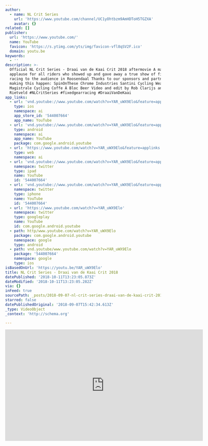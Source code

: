 ```yaml
---
author:
  - name: NL Crit Series
    url: 'https://www.youtube.com/channel/UC1yOhtbzm9AmHDToH5TGZXA'
    avatar: {}
related: []
publisher:
  url: 'https://www.youtube.com/'
  name: YouTube
  favicon: 'https://s.ytimg.com/yts/img/favicon-vfl8qSV2F.ico'
  domain: youtu.be
keywords:
  - ''
description: >-
  Official NL Crit Series - Draai van de Kaai Crit 2018 aftermovie A massive
  applause for all riders who showed up and gave away a true show of fixed gear
  racing to the audience in Roosendaal Thanks to our sponsors and partners for
  making this happen: SpinOnThese Chrome Industries Santini Cycling Wear Tacx Il
  Magistrale Cycling Coffe Á Bloc Beer Video and edit by Rob Clarijs and Joey
  Rietveld #NLCritSeries #fixedgearracing #DraaiVanDeKaai
app_links:
  - url: 'vnd.youtube://www.youtube.com/watch?v=YAR_uWX9Elo&feature=applinks'
    type: ios
    namespace: ai
    app_store_id: '544007664'
    app_name: YouTube
  - url: 'vnd.youtube://www.youtube.com/watch?v=YAR_uWX9Elo&feature=applinks'
    type: android
    namespace: ai
    app_name: YouTube
    package: com.google.android.youtube
  - url: 'https://www.youtube.com/watch?v=YAR_uWX9Elo&feature=applinks'
    type: web
    namespace: ai
  - url: 'vnd.youtube://www.youtube.com/watch?v=YAR_uWX9Elo&feature=applinks'
    namespace: twitter
    type: ipad
    name: YouTube
    id: '544007664'
  - url: 'vnd.youtube://www.youtube.com/watch?v=YAR_uWX9Elo&feature=applinks'
    namespace: twitter
    type: iphone
    name: YouTube
    id: '544007664'
  - url: 'https://www.youtube.com/watch?v=YAR_uWX9Elo'
    namespace: twitter
    type: googleplay
    name: YouTube
    id: com.google.android.youtube
  - path: http/www.youtube.com/watch?v=YAR_uWX9Elo
    package: com.google.android.youtube
    namespace: google
    type: android
  - path: vnd.youtube/www.youtube.com/watch?v=YAR_uWX9Elo
    package: '544007664'
    namespace: google
    type: ios
isBasedOnUrl: 'https://youtu.be/YAR_uWX9Elo'
title: NL Crit Series - Draai van de Kaai Crit 2018
datePublished: '2018-10-11T13:23:05.873Z'
dateModified: '2018-10-11T13:23:05.282Z'
via: {}
inFeed: true
sourcePath: _posts/2018-09-07-nl-crit-series-draai-van-de-kaai-crit-2018.md
starred: false
datePublishedOriginal: '2018-09-07T15:42:34.613Z'
_type: VideoObject
_context: 'http://schema.org'

---
```

<iframe src="https://cdn.embedly.com/widgets/media.html?src=https%3A%2F%2Fwww.youtube.com%2Fembed%2FYAR_uWX9Elo%3Ffeature%3Doembed&amp;url=http%3A%2F%2Fwww.youtube.com%2Fwatch%3Fv%3DYAR_uWX9Elo&amp;image=https%3A%2F%2Fi.ytimg.com%2Fvi%2FYAR_uWX9Elo%2Fhqdefault.jpg&amp;key=a715cf41cc93453ca338d350cd26f87b&amp;type=text%2Fhtml&amp;schema=youtube" width="640" height="360" scrolling="no" frameborder="0" allowfullscreen="true" style=""></iframe>